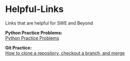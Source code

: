 # Helpful-Links
Links that are helpful for SWE and Beyond

<strong>Python Practice Problems:<br></strong>
<a href="https://www.practicepython.org/exercise/2014/01/29/01-character-input.html">Python Practice Problems</a>

<strong>Git Practice:<br></strong>
<a href="https://www.digitalocean.com/community/tutorials/how-to-create-a-pull-request-on-github">How to clone a repository, checkout a branch, and merge </a>
